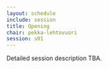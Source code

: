```yaml
---
layout: schedule
include: session
title: Opening
chair: pekka-lehtovuori
session: s01
---
```


Detailed session description TBA.
